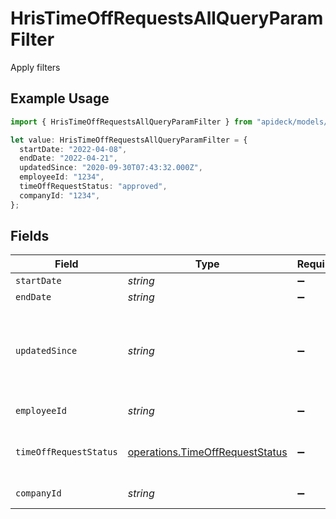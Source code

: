 # HrisTimeOffRequestsAllQueryParamFilter

Apply filters

## Example Usage

```typescript
import { HrisTimeOffRequestsAllQueryParamFilter } from "apideck/models/operations";

let value: HrisTimeOffRequestsAllQueryParamFilter = {
  startDate: "2022-04-08",
  endDate: "2022-04-21",
  updatedSince: "2020-09-30T07:43:32.000Z",
  employeeId: "1234",
  timeOffRequestStatus: "approved",
  companyId: "1234",
};
```

## Fields

| Field                                                                              | Type                                                                               | Required                                                                           | Description                                                                        | Example                                                                            |
| ---------------------------------------------------------------------------------- | ---------------------------------------------------------------------------------- | ---------------------------------------------------------------------------------- | ---------------------------------------------------------------------------------- | ---------------------------------------------------------------------------------- |
| `startDate`                                                                        | *string*                                                                           | :heavy_minus_sign:                                                                 | Start date                                                                         | 2022-04-08                                                                         |
| `endDate`                                                                          | *string*                                                                           | :heavy_minus_sign:                                                                 | End date                                                                           | 2022-04-21                                                                         |
| `updatedSince`                                                                     | *string*                                                                           | :heavy_minus_sign:                                                                 | Minimum date the time off request was last created or modified                     | 2020-09-30T07:43:32.000Z                                                           |
| `employeeId`                                                                       | *string*                                                                           | :heavy_minus_sign:                                                                 | Employee ID                                                                        | 1234                                                                               |
| `timeOffRequestStatus`                                                             | [operations.TimeOffRequestStatus](../../models/operations/timeoffrequeststatus.md) | :heavy_minus_sign:                                                                 | Time off request status to filter on                                               | requested                                                                          |
| `companyId`                                                                        | *string*                                                                           | :heavy_minus_sign:                                                                 | Company ID                                                                         | 1234                                                                               |